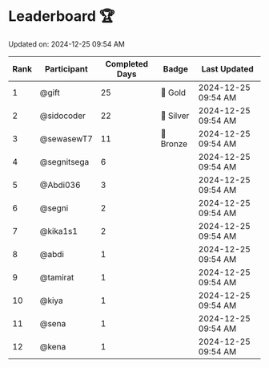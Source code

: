 # Leaderboard 🏆

Updated on: 2024-12-25 09:54 AM

| Rank | Participant       | Completed Days | Badge      | Last Updated         |
|------|-------------------|----------------|------------|----------------------|
| 1    | @gift             | 25             | 🏅 Gold     | 2024-12-25 09:54 AM |
| 2    | @sidocoder        | 22             | 🥈 Silver   | 2024-12-25 09:54 AM |
| 3    | @sewasewT7        | 11             | 🥉 Bronze   | 2024-12-25 09:54 AM |
| 4    | @segnitsega       | 6              |            | 2024-12-25 09:54 AM |
| 5    | @Abdi036          | 3              |            | 2024-12-25 09:54 AM |
| 6    | @segni            | 2              |            | 2024-12-25 09:54 AM |
| 7    | @kika1s1          | 2              |            | 2024-12-25 09:54 AM |
| 8    | @abdi             | 1              |            | 2024-12-25 09:54 AM |
| 9    | @tamirat          | 1              |            | 2024-12-25 09:54 AM |
| 10   | @kiya             | 1              |            | 2024-12-25 09:54 AM |
| 11   | @sena             | 1              |            | 2024-12-25 09:54 AM |
| 12   | @kena             | 1              |            | 2024-12-25 09:54 AM |
